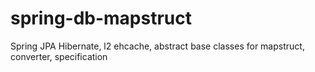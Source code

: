 # spring-db-mapstruct
Spring JPA Hibernate, l2 ehcache, abstract base classes for mapstruct, converter, specification
